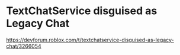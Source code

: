 # TextChatService disguised as Legacy Chat
https://devforum.roblox.com/t/textchatservice-disguised-as-legacy-chat/3266054